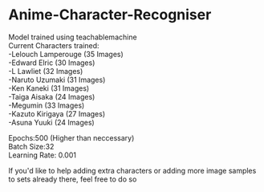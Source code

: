 # Anime-Character-Recogniser<br/>
Model trained using teachablemachine<br/>
Current Characters trained:<br/>
-Lelouch Lamperouge (35 Images)<br/>
-Edward Elric (30 Images)<br/>
-L Lawliet (32 Images)<br/>
-Naruto Uzumaki (31 Images)<br/>
-Ken Kaneki (31 Images)<br/>
-Taiga Aisaka (24 Images)<br/>
-Megumin (33 Images)<br/>
-Kazuto Kirigaya (27 Images)<br/>
-Asuna Yuuki (24 Images)<br/>

Epochs:500 (Higher than neccessary) <br/>
Batch Size:32 <br/>
Learning Rate: 0.001 <br/>

If you'd like to help adding extra characters or adding more image samples to sets already there, feel free to do so
